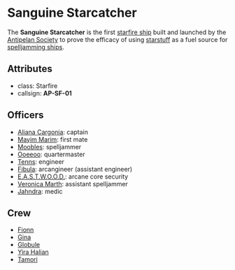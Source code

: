 # Sanguine Starcatcher

The **Sanguine Starcatcher** is the first [starfire ship](../../../technology/starstuff-ships/starfire-ship) built and launched by the [Antipelan Society](../) to prove the efficacy of using [starstuff](../../../artifacts/starstuff) as a fuel source for [spelljamming ships](../../../technology/starstuff-ships).

## Attributes

- class: Starfire
- callsign: **AP-SF-01**

## Officers

- [Aliana Cargonia](aliana-cargonia): captain
- [Mayim Marim](mayim-marim): first mate
- [Moobles](moobles): spelljammer
- [Ooeeoo](ooeeoo): quartermaster
- [Tenns](tenns): engineer
- [Fibula](fibula): arcangineer (assistant engineer)
- [E.A.S.T.W.O.O.D.](eastwood): arcane core security
- [Veronica Marth](veronica-marth): assistant spelljammer
- [Jahndra](jahndra): medic

## Crew

- [Fionn](fionn)
- [Gina](gina)
- [Globule](globule)
- [Yira Halian](yira-halian)
- [Tamori](tamori)
